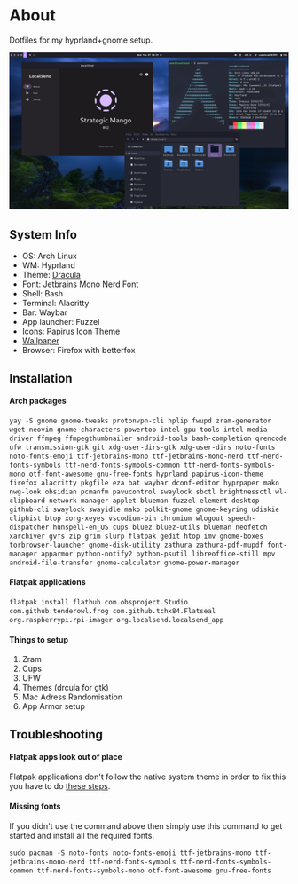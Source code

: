 # About
Dotfiles for my hyprland+gnome setup. 

![Screenshot](screenshot.png)

## System Info

- OS: Arch Linux
- WM: Hyprland
- Theme: [Dracula](https://draculatheme.com/gtk)
- Font: Jetbrains Mono Nerd Font
- Shell: Bash
- Terminal: Alacritty
- Bar: Waybar
- App launcher: Fuzzel
- Icons: Papirus Icon Theme
- [Wallpaper](https://raw.githubusercontent.com/M0-7/dotfiles/main/Wallpapers/wallpaper.jpg)
- Browser: Firefox with betterfox

## Installation

#### Arch packages

```
yay -S gnome gnome-tweaks protonvpn-cli hplip fwupd zram-generator wget neovim gnome-characters powertop intel-gpu-tools intel-media-driver ffmpeg ffmpegthumbnailer android-tools bash-completion qrencode ufw transmission-gtk git xdg-user-dirs-gtk xdg-user-dirs noto-fonts noto-fonts-emoji ttf-jetbrains-mono ttf-jetbrains-mono-nerd ttf-nerd-fonts-symbols ttf-nerd-fonts-symbols-common ttf-nerd-fonts-symbols-mono otf-font-awesome gnu-free-fonts hyprland papirus-icon-theme firefox alacritty pkgfile eza bat waybar dconf-editor hyprpaper mako nwg-look obsidian pcmanfm pavucontrol swaylock sbctl brightnessctl wl-clipboard network-manager-applet blueman fuzzel element-desktop github-cli swaylock swayidle mako polkit-gnome gnome-keyring udiskie cliphist btop xorg-xeyes vscodium-bin chromium wlogout speech-dispatcher hunspell-en_US cups bluez bluez-utils blueman neofetch xarchiver gvfs zip grim slurp flatpak gedit htop imv gnome-boxes torbrowser-launcher gnome-disk-utility zathura zathura-pdf-mupdf font-manager apparmor python-notify2 python-psutil libreoffice-still mpv android-file-transfer gnome-calculator gnome-power-manager
```

#### Flatpak applications

```
flatpak install flathub com.obsproject.Studio com.github.tenderowl.frog com.github.tchx84.Flatseal org.raspberrypi.rpi-imager org.localsend.localsend_app
```

#### Things to setup
1. Zram
2. Cups
3. UFW
4. Themes (drcula for gtk)
5. Mac Adress Randomisation
6. App Armor setup

## Troubleshooting

#### Flatpak apps look out of place

Flatpak applications don't follow the native system theme in order to fix this you have to do [these steps](https://itsfoss.com/flatpak-app-apply-theme/).

#### Missing fonts

If you didn't use the command above then simply use this command to get started and install all the required fonts. 

```
sudo pacman -S noto-fonts noto-fonts-emoji ttf-jetbrains-mono ttf-jetbrains-mono-nerd ttf-nerd-fonts-symbols ttf-nerd-fonts-symbols-common ttf-nerd-fonts-symbols-mono otf-font-awesome gnu-free-fonts
```

